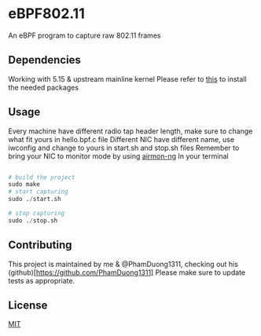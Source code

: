 # eBPF802.11
An eBPF program to capture raw 802.11 frames
## Dependencies
Working with 5.15 & upstream mainline kernel
Please refer to [this](https://github.com/lizrice/learning-ebpf) to install the needed packages
## Usage
Every machine have different radio tap header length, make sure to change what fit yours in hello.bpf.c file
Different NIC have different name, use iwconfig and change to yours in start.sh and stop.sh files
Remember to bring your NIC to monitor mode by using [airmon-ng](https://github.com/aircrack-ng/aircrack-ng)
In your terminal
```python

# build the project
sudo make
# start capturing
sudo ./start.sh

# stop capturing
sudo ./stop.sh
```
## Contributing
This project is maintained by me & @PhamDuong1311, checking out his (github)[https://github.com/PhamDuong1311]
Please make sure to update tests as appropriate.

## License

[MIT](https://choosealicense.com/licenses/mit/)
